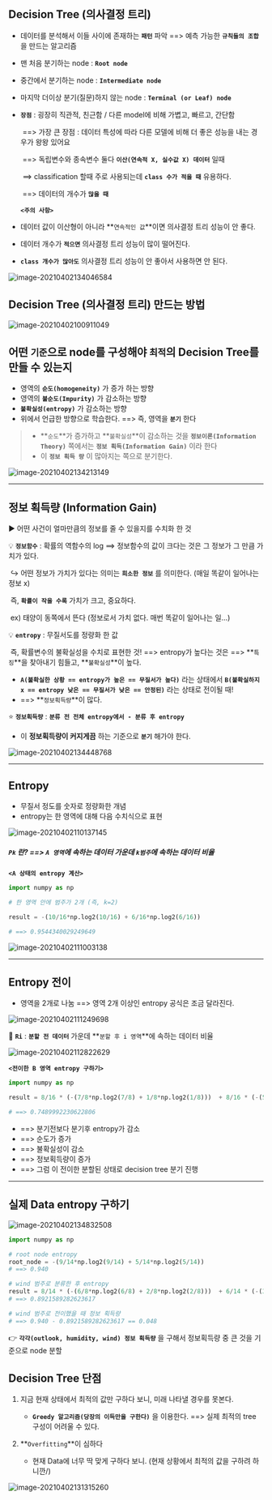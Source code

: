 ## Decision Tree (의사결정 트리)

- 데이터를 분석해서 이들 사이에 존재하는 **`패턴`** 파악 ==> 예측 가능한 **`규칙들의 조합`** 을 만드는 알고리즘
- 맨 처음 분기하는 node : **`Root node`**
- 중간에서 분기하는 node : **`Intermediate node`**
- 마지막 더이상 분기(질문)하지 않는 node : **`Terminal (or Leaf) node`**

- **`장점`** : 굉장히 직관적, 친근함 / 다른 model에 비해 가볍고, 빠르고, 간단함

  ​		==> 가장 큰 장점 : 데이터 특성에 따라 다른 모델에 비해 더 좋은 성능을 내는 경우가 왕왕 있어요

  ​		==> 독립변수와 종속변수 둘다 **`이산(연속적 X, 실수값 X) 데이터`** 일때

  ​		==> classification 할때 주로 사용되는데 **`class 수가 적을 때`** 유용하다.

  ​		==> 데이터의 개수가 **`많을 때`**

  

  **`<주의 사항>`**

- 데이터 값이 이산형이 아니라 **`연속적인 값`**이면 의사결정 트리 성능이 안 좋다.

- 데이터 개수가 **`적으면`** 의사결정 트리 성능이 많이 떨어진다.

- **`class 개수가 많아도`** 의사결정 트리 성능이 안 좋아서 사용하면 안 된다.

![image-20210402134046584](md-images/image-20210402134046584.png)





## Decision Tree (의사결정 트리) 만드는 방법

![image-20210402100911049](md-images/image-20210402100911049.png)





## 어떤 `기준`으로 node를 구성해야 `최적`의 Decision Tree를 만들 수 있는지

- 영역의 **`순도(homogeneity)`** 가 증가 하는 방향
- 영역의 **`불순도(Impurity)`** 가 감소하는 방향
- **`불확실성(entropy)`** 가 감소하는 방향
- 위에서 언급한 방향으로 학습한다. ==> 즉,  영역을 **`분기`** 한다



> - **`순도`**가 증가하고 **`불확실성`**이 감소하는 것을 **`정보이론(Information Theory)`** 쪽에서는 **`정보 획득(Information Gain)`** 이라 한다
> -  이 **`정보 획득 량`** 이 많아지는 쪽으로 분기한다.

![image-20210402134213149](md-images/image-20210402134213149.png)



---



## 정보 획득량 (Information Gain)

:arrow_forward: 어떤 사건이 얼마만큼의 정보를 줄 수 있을지를 수치화 한 것



:bulb: **`정보함수`** : 확률의 역함수의 log ==> 정보함수의 값이 크다는 것은 그 정보가 그 만큼 가치가 있다.

​				:arrow_right_hook: 어떤 정보가 가치가 있다는 의미는 **`희소한 정보`** 를 의미한다. (매일 똑같이 일어나는 정보 x)

​					즉, **`확률이 작을 수록`** 가치가 크고, 중요하다. 

​					ex) 태양이 동쪽에서 뜬다 (정보로서 가치 없다. 매번 똑같이 일어나는 일...)

:bulb: **`entropy`** : 무질서도를 정량화 한 값

​				즉, 확률변수의 불확실성을 수치로 표현한 것! ==> entropy가 높다는 것은 ==> **`특징`**을 찾아내기 힘들고, **`불확실성`**이 높다.



- **`A(불확실한 상황 == entropy가 높은 == 무질서가 높다)`** 라는 상태에서 **`B(불확실하지 x == entropy 낮은 == 무질서가 낮은 == 안정된)`** 라는 상태로 전이될 때! 
- ==> **`정보획득량`**이 많다. 



:star: **`정보획득량`** : **`분류 전 전체 entropy에서 - 분류 후 entropy`**

- 이 **정보획득량이 커지게끔** 하는 기준으로 **`분기`** 해가야 한다.

![image-20210402134448768](md-images/image-20210402134448768.png)



---



## Entropy

- 무질서 정도를 숫자로 정량화한 개념
- entropy는 한 영역에 대해 다음 수치식으로 표현

![image-20210402110137145](md-images/image-20210402110137145.png)

##### **`Pk`** 란? ==> `A 영역`에 속하는 데이터 가운데 `k범주`에 속하는 데이터 비율



**`<A 상태의 entropy 계산>`**

```python
import numpy as np

# 한 영역 안에 범주가 2개 (즉, k=2) 

result = -(10/16*np.log2(10/16) + 6/16*np.log2(6/16))

# ==> 0.9544340029249649
```

![image-20210402111003138](md-images/image-20210402111003138.png)



---



## Entropy 전이

- 영역을 2개로 나눔 ==> 영역 2개 이상인 entropy 공식은 조금 달라진다.

![image-20210402111249698](md-images/image-20210402111249698.png)

:star2: **`Ri`** : **`분할 전 데이터`** 가운데 **`분할 후 i 영역`**에 속하는 데이터 비율



![image-20210402112822629](md-images/image-20210402112822629.png)

**`<전이한 B 영역 entropy 구하기>`**

```python
import numpy as np

result = 8/16 * (-(7/8*np.log2(7/8) + 1/8*np.log2(1/8)))  + 8/16 * (-(5/8*np.log2(5/8) + 3/8*np.log2(3/8)))

# ==> 0.7489992230622806
```



- ==> 분기전보다 분기후 entropy가 감소
- ==> 순도가 증가 
- ==> 불확실성이 감소
- ==> 정보획득량이 증가
- ==> 그럼 이 전이한 분할된 상태로 decision tree 분기 진행



---



## 실제 Data entropy 구하기

![image-20210402134832508](md-images/image-20210402134832508.png)

```python
import numpy as np

# root node entropy
root_node = -(9/14*np.log2(9/14) + 5/14*np.log2(5/14))
# ==> 0.940

# wind 범주로 분류한 후 entropy
result = 8/14 * (-(6/8*np.log2(6/8) + 2/8*np.log2(2/8)))  + 6/14 * (-(3/6*np.log2(3/6) + 3/6*np.log2(3/6)))
# ==> 0.8921589282623617

# wind 범주로 전이했을 때 정보 획득량
# ==> 0.940 - 0.8921589282623617 == 0.048
```

👉 **`각각(outlook, humidity, wind) 정보 획득량`** 을 구해서 정보획득량 중 큰 것을 기준으로 node 분할





## Decision Tree 단점

1. 지금 현재 상태에서 최적의 값만 구하다 보니, 미래 나타낼 경우를 못본다.
   - **`Greedy 알고리즘(당장의 이득만을 구한다)`** 을 이용한다. ==> 실제 최적의 tree 구성이 어려울 수 있다.

2. **`Overfitting`**이 심하다
   - 현재 Data에 너무 딱 맞게 구하다 보니. (현재 상황에서 최적의 값을 구하려 하니깐/)

![image-20210402131315260](md-images/image-20210402131315260.png)